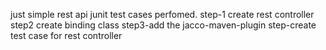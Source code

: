 just simple rest api junit test cases perfomed.
step-1 create rest controller 
step2 create binding class 
step3-add the jacco-maven-plugin
step-create test case for rest controller
